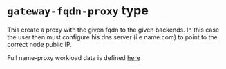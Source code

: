 # `gateway-fqdn-proxy` type

This create a proxy with the given fqdn to the given backends. In this case the user then must configure his dns server (i.e name.com) to point to the correct node public IP.

Full name-proxy workload data is defined [here](https://github.com/threefoldtech/zos/blob/main/pkg/gridtypes/zos/gw_fqdn.go)
